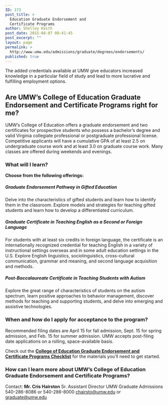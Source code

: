 ```yaml
---
ID: 173
post_title: >
  Education Graduate Endorsement and
  Certificate Programs
author: Shelley Keith
post_date: 2015-08-07 08:41:45
post_excerpt: ""
layout: page
permalink: >
  http://www.umw.edu/admissions/graduate/degrees/endorsements/
published: true
---
```

The added credentials available at UMW give educators increased knowledge in a particular field of study and lead to more lucrative and fulfilling employment options.
<h2><strong>Are UMW’s College of Education Graduate Endorsement and Certificate Programs right for me?</strong></h2>
UMW’s College of Education offers a graduate endorsement and two certificates for prospective students who possess a bachelor’s degree and valid Virginia collegiate professional or postgraduate professional license. Competitive applicants will have a cumulative GPA of at least 2.5 on undergraduate course work and at least 3.0 on graduate course work. Many classes are offered during weekends and evenings.
<h3><strong>What will I learn?</strong></h3>
<strong>Choose from the following offerings:</strong>
<h5><strong>Graduate Endorsement Pathway in Gifted Education</strong></h5>
Delve into the characteristics of gifted students and learn how to identify them in the classroom. Explore models and strategies for teaching gifted students and learn how to develop a differentiated curriculum.
<h5><strong>Graduate Certificate in Teaching English as a Second or Foreign Language</strong></h5>
For students with at least six credits in foreign language, the certificate is an internationally recognized credential for teaching English in a variety of instructional settings overseas and in some adult education settings in the U.S. Explore English linguistics, sociolinguistics, cross-cultural communication, grammar and meaning, and second language acquisition and methods.
<h5><strong>Post-Baccalaureate Certificate in Teaching Students with Autism</strong></h5>
Explore the great range of characteristics of students on the autism spectrum, learn positive approaches to behavior management, discover methods for teaching and supporting students, and delve into emerging and assistive technologies.
<h3><strong>When and how do I apply for acceptance to the program</strong>?</h3>
Recommended filing dates are April 15 for fall admission, Sept. 15 for spring admission, and Feb. 15 for summer admission. UMW accepts post-filing date applications on a rolling, space-available basis.

Check out the <a href="http://www.umw.edu/admissions/graduate/degrees/endorsements/endorsement-checklist/"><strong>College of Education Graduate Endorsement and Certificate Programs Checklist</strong></a> for the materials you’ll need to get started.
<h3><strong>How can I learn more about UMW’s College of Education Graduate Endorsement and Certificate Programs?</strong></h3>
Contact:
<strong>Mr. Cris Hairston</strong>
Sr. Assistant Director
UMW Graduate Admissions
540-286-8086 or 540-286-8000
<a href="mailto:chairsto@umw.edu">chairsto@umw.edu</a> or <a href="mailto:graduate@umw.edu">graduate@umw.edu</a>